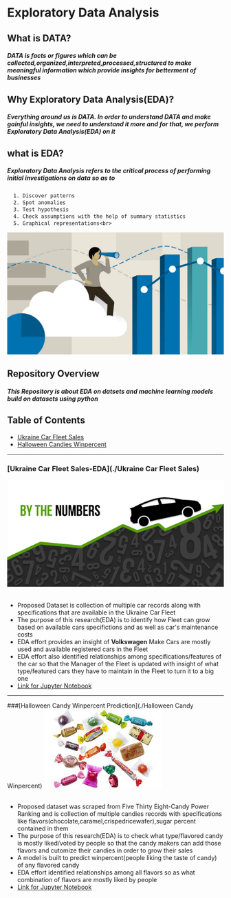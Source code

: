 # Exploratory Data Analysis <br>
## What is DATA?
##### DATA is facts or figures which can be collected,organized,interpreted,processed,structured to make meaningful information which provide insights for betterment of businesses<br>
## Why Exploratory Data Analysis(EDA)?
##### Everything around us is DATA. In order to understand DATA and make gainful insights, we need to understand it more and for that, we perform Exploratory Data Analysis(EDA) on it<br>
## what is EDA?
##### Exploratory Data Analysis refers to the critical process of performing initial investigations on data so as to 
      1. Discover patterns
      2. Spot anomalies
      3. Test hypothesis 
      4. Check assumptions with the help of summary statistics 
      5. Graphical representations<br>
![image1](/images/EDA.png)
## Repository Overview
##### This Repository is about EDA on datsets and machine learning models build on datasets using python<br>
## Table of Contents
* [Ukraine Car Fleet Sales](#section1)<br>
* [Halloween Candies Winpercent](#section2)<br>
________________________________________________________________________________________________________________________________________

<a id="section1"></a>
### [Ukraine Car Fleet Sales-EDA](./Ukraine Car Fleet Sales)
![image2](/images/carsales.png)<br><br>
   - Proposed Dataset is collection  of multiple car records along with specifications that are available in the Ukraine Car Fleet
   - The purpose of this research(EDA) is to identify how Fleet can grow based on available cars specifictions and as well as car's
     maintenance costs 
   - EDA effort provides an insight of __Volkswagen__ Make Cars are mostly used and available registered cars in the Fleet 
   - EDA effort also identified relationships among specifications/features of the car so that the Manager of the Fleet is updated
     with insight of what type/featured cars they have to maintain in the Fleet to turn it to a big one 
   - [Link for Jupyter Notebook](./UkraineCarFleetSales/CarSalesProject.ipynb)
________________________________________________________________________________________________________________________________________

<a id="section2"></a>
###[Halloween Candy Winpercent Prediction](./Halloween Candy Winpercent)
![image3](/images/c1.png)<br><br>
   - Proposed dataset was scraped from Five Thirty Eight-Candy Power Ranking and is collection of multiple candies records with
     specifications like flavors(chocolate,caramel,crispedricewafer),sugar percent contained in them
   - The purpose of this research(EDA) is to check what type/flavored candy is mostly liked/voted by people so that the candy makers
      can add those flavors and cutomize their candies in order to grow their sales
   - A model is built to predict winpercent(people liking the taste of candy) of any flavored candy
   - EDA effort identified relationships among all flavors so as what combination of flavors are mostly liked by people
   - [Link for Jupyter Notebook](./HalloweenCandyWinpercent/ProjectCandy.ipynb)
